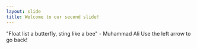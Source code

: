 ```yaml
---
layout: slide
title: Welcome to our second slide!
---
```

"Float list a butterfly, sting like a bee" - Muhammad Ali
Use the left arrow to go back!
